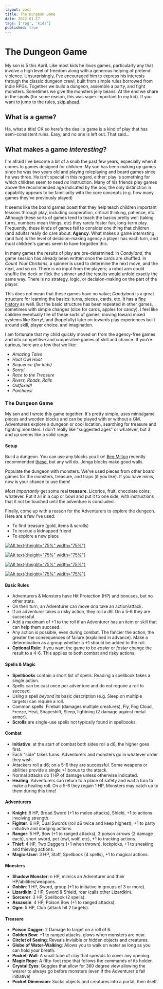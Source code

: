 ```yaml
---
layout: post
title: The Dungeon Game
date: 2022-01-17
tags: ['rpg', 'kids']
published: true
---
```


# The Dungeon Game
My son is 5 this April. Like most kids he _loves_ games, particularly any that involve a high level of freedom along with a generous helping of pretend violence. Unsurprisingly, I've encouraged him to express his interests through the classic dungeon crawl, built from simple rules borrowed from indie RPGs. Together we build a dungeon, assemble a party, and fight monsters. Sometimes we give the monsters jelly beans. At the end we share in the spoils (for some reason, this was super important to my kid). If you want to jump to the rules, [skip ahead](#the-dungeon-game).

## What is a game?
Ha, what a title! OK so here's the deal: a game is a kind of play that has semi-consistent rules. Easy, and no one is left out. That said...

## What makes a game _interesting_?
I'm afraid I've become a bit of a snob the past few years, especially when it comes to games designed for children. My son has been making up games since he was two years old and playing roleplaying and board games since he was three. He isn't special in this regard, either: play is something for which children seem to need _no_ instruction. Many of his friends play games above the recommended age indicated by the box; the only distinction in capability appears to be familiarity with the core concepts (e.g. how many games they've previously played)

It seems like the board games boast that they help teach children important lessons through play, including cooperation, critical thinking, patience, etc. Although these sorts of games tend to teach the basics pretty well (taking turns, numbers mean things, etc) they rarely foster fun, long-term play. Frequently, these kinds of games fail to consider one thing that children (and adults) really do care about: **Agency**. What makes a game _interesting_ (and fun) is the level of decision-making agency a player has each turn, and most children's games seem to have forgotten this.

In many games the results of play are pre-determined: in _Candyland_, the game session has already been written once the cards are shuffled. In _Count Your Chickens_, a spinner is used to determine the next move, and the next, and so on. There is no input from the players; a robot arm could shuffle the deck or flick the spinner and the results would unfold exactly the same way. There is no strategy, logic, or decision-making on the part of the player.

This does not mean that these games have no value; _Candyland_ is a great structure for learning the basics: turns, pieces, cards, etc. It has a [fine history](https://www.theatlantic.com/technology/archive/2019/07/how-polio-inspired-the-creation-of-candy-land/594424/) as well. But the basic structure has been repeated in other games, sometimes with simple changes (dice for cards, apples for candy). I feel like children eventually tire of these sorts of games, moving toward mixed systems like _Sorry!_, and (hopefully) later on towards play experiences built around skill, player choice, and imagination.

I am fortunate that my child quickly moved on from the agency-free games and into competitive and cooperative games of skill and chance. If you're curious, here are a few that we like:

- _Amazing Tales_
- _Hoot Owl Hoot_
- _Sequence (for kids)_
- _Sorry!_
- _Race to the Treasure_
- _Rivers, Roads, Rails_
- _Outfoxed!_
- _Parcheesi_

### The Dungeon Game
My son and I wrote this game together. It's pretty simple, uses minis/game pieces and wooden blocks and can be played with or without a GM. Adventurers explore a dungeon or cool location, searching for treasure and fighting monsters. I don't really like "suggested ages" or whatever, but 3 and up seems like a solid range.

#### Setup
Build a dungeon. You can use any blocks you like! [Ben Milton](https://www.youtube.com/watch?v=fQ-ccPthhDY) recently recommended [these](https://www.amazon.com/gp/product/B00XV13FQG), but any will do. Jenga blocks make good walls.

Populate the dungeon with monsters. We've used pieces from other board games for the monsters, treasure, and traps (if you like). If you have minis, now is your chance to use them!

_Most importantly_ get some real **treasure**. Licorice, fruit, chocolate coins, whatever. Put it all in a cup or bowl and put it to one side, with instructions that it not be touched until the adventure is concluded.

Finally, come up with a reason for the Adventurers to explore the dungeon. Here are a few I've used:
- To find treasure (gold, items & scrolls)
- To rescue a kidnapped friend
- To explore a new place

[![Alt text](/img/the-dungeon-game/the-dungeon-game-1.jpg "click to embiggen"){:height="75%" width="75%"}](/img/the-dungeon-game/the-dungeon-game-1.jpg)

[![Alt text](/img/the-dungeon-game/the-dungeon-game-2.jpg "click to embiggen"){:height="75%" width="75%"}](/img/the-dungeon-game/the-dungeon-game-2.jpg)

[![Alt text](/img/the-dungeon-game/the-dungeon-game-3.jpg "click to embiggen"){:height="75%" width="75%"}](/img/the-dungeon-game/the-dungeon-game-3.jpg)

[![Alt text](/img/the-dungeon-game/the-dungeon-game-4.jpg "click to embiggen"){:height="75%" width="75%"}](/img/the-dungeon-game/the-dungeon-game-4.jpg)


#### Basic Rules
- Adventurers & Monsters have Hit Protection (HP) and bonuses, but no other stats.
- On their turn, an Adventurer can move _and_ take an action/attack.
- If an adventurer takes a risky action, they roll a d6. On a 5-6 they are successful.
- Add a maximum of +1 to the roll if an Adventurer has an item or skill that can help them succeed.
- Any action is possible, even during combat. The fancier the action, the greater the consequences of failure (explained in advance). Make a determination as a group whether a +1 should be added to the roll.
- **Optional Rule**: If you want the game to be _easier_ or _faster_ change the result to a 4-6. This applies to both combat and risky actions.

#### Spells & Magic
- **Spellbooks** contain a short list of spells. Reading a spellbook takes a single action.
- Spells can be cast once per adventure and do not require a roll to succeed.
- Using a spell _beyond_ its basic description (e.g. Sleep on multiple targets) can require a roll.
- Common spells: Fireball (damages multiple creatures), Fly, Fog Cloud, Freeze, Heal, Shapeshift, Sleep, lightning (2 damage against metal armor).  
- **Scrolls** are single-use spells not typically found in spellbooks.  

#### Combat
- **Initiative**: at the start of combat both sides roll a d6, the higher goes first.
- Each "side" takes turns. Adventurers and monsters go in whatever order they wish.
- Attackers roll a d6; on a 5-6 they are successful. Some weapons or abilities provide a single +1 bonus to the attack.
- Normal attacks do 1 HP of damage unless otherwise indicated.
- **Healing**: Adventurers can return to a place of safety and wait a turn to make a healing roll. On a 5-6 they regain 1 HP. Monsters may catch up to them during this time!

#### Adventurers
- **Knight**: 8 HP, Broad Sword (+1 to melee attacks), Shield, +1 to actions involving strength.
- **Fighter**: 6 HP, Dual Swords (roll d6 twice and keep highest), +1 to party initiative and dodging actions.
- **Ranger**: 5 HP, Bow (+1 to ranged attacks), 3 poison arrows (2 damage each), short sword, pet (owl, wolf, etc), +1 to tracking actions.
- **Thief**: 4 HP, Two Daggers (+1 when thrown), lockpicks, +1 to sneaking and thieving actions.
- **Magic-User**: 3 HP, Staff, Spellbook (4 spells), +1 to magical actions.

#### Monsters
- **Shadow Monster**: n HP, mimics an Adventurer and their HP/abilities/weapons.
- **Goblin**: 1 HP, Sword, group (+1 to initiative in groups of 3 or more).
- **Lizardkin**: 2 HP, Sword & Shield, roar (calls other Lizardkin).
- **Sorcerer**: 3 HP, Spellbook (2 spells).
- **Assassin**: 4 HP, Poison Bow (+1 to ranged attacks).
- **Ogre**: 5 HP, Club (attack hit 2 targets).

#### Treasure
- **Poison Dagger**: 2 Damage to target on a roll of 6.
- **Golden Bow**: +1 to ranged attacks, glows when monsters are near.
- **Circlet of Seeing**: Reveals invisible or hidden objects and creatures.
- **Globe of Water-Walking**: Allows you to walk on water as long as you can hold your breath.
- **Pocket-Wall**: A small tube of clay that spreads to cover any opening.
- **Magic Rope**: A fifty-foot rope that follows the commands of its holder.
- **Crystal Eyes**: Goggles that allow for 360 degree view allowing the wearer to always go before monsters (even if the Adventurer's fail initiative)
- **Pocket Dimension**: Sucks objects and creatures into a portal, then itself.

